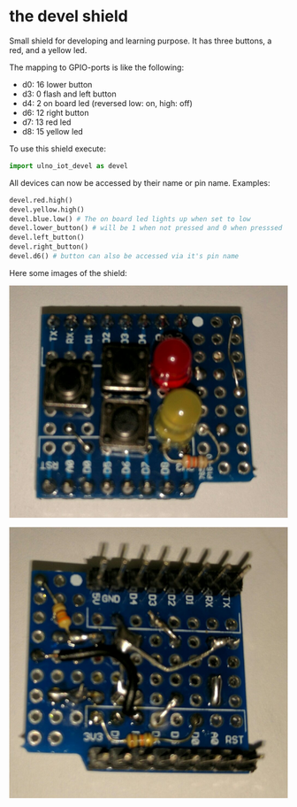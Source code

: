 # the devel shield
Small shield for developing and learning purpose.
It has three buttons, a red, and a yellow led.

The mapping to GPIO-ports is like the following:
- d0: 16 lower button
- d3:  0 flash and left button
- d4:  2 on board led (reversed low: on, high: off)
- d6: 12 right button
- d7: 13 red led
- d8: 15 yellow led

To use this shield execute:
```python
import ulno_iot_devel as devel
```

All devices can now be accessed by their name or pin name.
Examples:
```python
devel.red.high()
devel.yellow.high()
devel.blue.low() # The on board led lights up when set to low
devel.lower_button() # will be 1 when not pressed and 0 when presssed
devel.left_button()
devel.right_button()
devel.d6() # button can also be accessed via it's pin name
```

Here some images of the shield:

![top](../../doc/pics/devel_t.jpg)

![button](../../doc/pics/devel_b.jpg)
